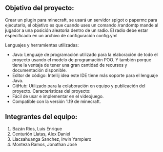 ## Objetivo del proyecto:

Crear un plugin para minecraft, se usará un servidor spigot o papermc para ejecutarlo, el objetivo es que cuando uses un comando /randomtp mande al jugador a una posición aleatoria dentro de un radio. El radio debe estar especificado en un archivo de configuración config.yml

Lenguajes y herramientas utilizadas:

*	Java: Lenguaje de programación utilizado para la elaboración de todo el proyecto usando el modelo de programación POO. Y también porque tiene la ventaja de tener una gran cantidad de recursos y documentación disponible.
*	Editor de código: Intellij idea este IDE tiene más soporte para el lenguaje Java.
*	GitHub: Utilizado para la colaboración en equipo y publicación del proyecto.
Características del proyecto:
*	Fácil de usar e implementar en el videojuego.
*	Compatible con la versión 1.19 de minecraft.

## Integrantes del equipo:
1.	Bazán Rios, Luis Enrique
2.	Centurión Llatas, Alex Daniel
3.	Llacsahuanga Sanchez, Irwin Yampiero
4.	Monteza Ramos, Jonathan José
